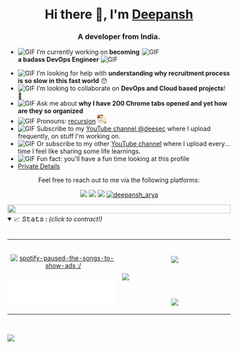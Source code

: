 
<!-- <h1 align="center">Hi there 👋, I'm <a href="https://deepansharya1111.github.io/"  target="blank">Dee</a>!</h1> -->
 <h1 align="center">Hi there 👋, I'm <a href="https://deepansh.app">Deepansh</a>
<h3 align="center">A developer from India.</h3>
<!-- <p align="center">ddc942e48fb2f085c3d1bfae4b487a09</p> -->

<img align="right" alt="GIF" src="https://github.com/deepansharya1111/deepansharya1111/blob/main/assets/mac.gif" width="200"> 

- <img alt="GIF" src="https://github.com/deepansharya1111/deepansharya1111/blob/main/assets/wave.gif?raw=true" width="20">  I’m currently working on **becoming a badass DevOps
Engineer** <img alt="GIF" src="https://github.com/deepansharya1111/temp/blob/6fa60d8b2d55205adbfe00fc65883f1f104df6f4/Respple.gif?raw=true" width="12"> 
<!-- - <img alt="GIF" src="https://github.com/deepansharya1111/deepansharya1111/blob/main/assets/ezgif.com-gif-maker%20(5).gif" width="20"> I’m currently learning how to annoy people with number of ![](https://komarev.com/ghpvc/?username=deepansharya1111&label=Hits&color=blue&style=flat-square) -->
- <img alt="GIF" src="https://github.com/deepansharya1111/deepansharya1111/blob/main/assets/hmm.gif?raw=1" width="20"> I’m looking for help with **understanding why recruitment
process is so slow in this fast world** 😯 <!--  - (and work related to Flutter app Development :blue_heart:) -->
- <img alt="GIF" src="https://github.com/deepansharya1111/deepansharya1111/blob/main/assets/headbang.gif?raw=1" width="22"> I’m looking to collaborate on **DevOps and Cloud based projects**! :rocket:
- <img alt="GIF" src="https://github.com/deepansharya1111/deepansharya1111/blob/main/assets/gandalf_parrot.gif?raw=1" width="20"> Ask me about **why I have 200 Chrome tabs opened and yet how are they so organized** 
- <img alt="GIF" src="https://github.com/deepansharya1111/deepansharya1111/blob/main/assets/powerup.gif?raw=1" width="20"> Pronouns: [recursion](https://github.com/deepansharya1111/) <img alt="GIF" src="https://raw.githubusercontent.com/hanabiADHD/nbxyRepo/main/RepoImages/RollyCat-icon.gif?raw=1" width="20">
- <img alt="GIF" src="https://github.com/deepansharya1111/deepansharya1111/blob/main/assets/metal2.gif?raw=1" width="20"> Subscribe to my [YouTube channel @deesec](https://www.youtube.com/@deesec) where I upload frequently, on stuff I'm working on. 
- <img alt="GIF" src="https://media.giphy.com/media/gjNpNqwG5H8oRYfZFe/giphy.gif" width="22"> Or subscribe to my other [YouTube channel](https://www.youtube.com/@deepansharya1111) where I upload every... time I feel like sharing some life learnings.
- <img alt="GIF" src="https://github.com/deepansharya1111/deepansharya1111/blob/main/assets/coin.gif?raw=1" width="20"> Fun fact: you'll have a fun time looking at this profile
- <a href="https://www.youtube.com/watch?v=dQw4w9WgXcQ">Private Details</a>

<!-- COMMENTS START
<!--<details> 
<!-- <summary> <b>Jokes apart, I love Flutter :blue_heart: </b> <i>(click to expand!)</i> </summary>
<!-- <br>
<!--                <!-- Here are a few things you may be interested in stalking -->
<!-- <ul>
<!--  <img align="right" alt="GIF" src="https://github.com/deepansharya1111/deepansharya1111/blob/main/assets/Matrix_Digital_rain_medium.gif" width="200">
<!--                <!--  <li> Starting mid-July 2022, I will write articles about Flutter on Medium accompanied with demonstrations through videos. -->
<!--  <li> Languages I work on: 
  <ul> 
   <li> Dart for Flutter, 
   <li> C++ for competitive programming, 
   <li> Python for cryptography
  <ul>
  <li> Flutter app development and Competitive Programming is what I do.
  <li> Fun fact: I'm into UI/UX, Singing, video editing, calisthenics, and drawing/sketching as my hobbies :)
  <li> If you love cryptography, then try finding me on <a href="https://cryptohack.org/">cryptohack</a> :heart: </li>
                <!--
                <li> I have been learning recently on <a href="https://tryhackme.com">TryHackMe</a> and its fun! </li>
                <li> Lets compete together on <a href="https://picoctf.org/">picoCTF</a> together: looking for a partner? </li>
                <li> I'm getting a hang of <a href="https://www.hackthebox.eu/">HackTheBox</a> </li>
                <li> Invite me to your team if you play <a href="https://capturetheflag.withgoogle.com/"> Google's CTF </a>
                 -->
<!--  <li> Take a look at this <a href="https://www.youtube.com/watch?v=RDbvC5I9wtw"/>Music</a> playlist
<!-- </ul>
<!--</details>
<!--
<!--<details>
<!-- <summary> <img alt="GIF" src="https://github.com/deepansharya1111/deepansharya1111/blob/main/assets/star%20rainbow.gif" width="20"> <b><i>Personal Details</i></b> <i>(click to expand!)</i>
<!-- </summary>
<!-- <ul>
<!--  <li> Passionate for learning & exploring Flutter.
<!--  <img align="right" alt="GIF" src="https://github.com/deepansharya1111/deepansharya1111/blob/main/assets/hackerman.gif" width="200">
<!--  <ul>
<!--   <li> Aim is to help the student community.
<!--   <li> Checkout this <a href="https://deepansharya1111.github.io/blog/2021/07/04/welcome.html">Blog</a> I wrote on my cryptography + CTF learnings. 
<!--               <!--I'm working on a blog in free time to help script kiddies become advance <br>
<!--               in Machine Learning, cryptography and pen testing(hacking). <img alt="2" src="https://progress-bar.dev/2/?title=completed&color=babaca"> -->
<!--   <li> If you are into calisthenics or parkour, I love you :heart: . Not tailor-made love. 
   <li> I adore 8-bit retro animations, Teach me if you know how to create them?
  </ul>
  <li> Don't <a href="mailto:farziemailid6969@gmail.com">Report Here</a> if anything breaks 
  <li> Report <a href="mailto:deepansharya1111@gmail.com?subject=From your Github Profile">Here</a> instead
  <br>
  <br>
  <br>
  <p align="center">
 <img alt="GIF" src="https://github.com/deepansharya1111/deepansharya1111/blob/main/assets/michaeljackson.gif?raw=1" width="60">
 <img alt="GIF" src="https://github.com/deepansharya1111/deepansharya1111/blob/main/assets/moonwalk.gif?raw=1" width="250">
 <img alt="GIF" src="https://github.com/deepansharya1111/deepansharya1111/blob/main/assets/michaeljackson.gif?raw=1" width="60">
</p>
 </ul> 
</details>

COMMENTS END
-->

<p align="center">Feel free to reach out to me via the following platforms:</p>

<p align="center">
  <a href="https://www.linkedin.com/in/deepansharya1111/"><img src="https://img.shields.io/badge/LinkedIn-0077B5?style=for-the-badge&logo=linkedin&logoColor=white"></a> 
  <!--
  <a href="https://dev.to/deepansharya1111"><img src="https://img.shields.io/badge/dev.to-0A0A0A?style=for-the-badge&logo=dev.to&logoColor=white"></a> 
  <a href="https://people.sap.com/deepansharya1111"><img src="https://img.shields.io/badge/SAP-0FAAFF?style=for-the-badge&logo=sap&logoColor=white"></a>
  -->
  <a href="https://discord.com/users/deepansharya1111#8006"><img src="https://img.shields.io/badge/Discord-white.svg?&style=for-the-badge&logo=Discord&logocolor=white"></a>
  <a href="mailto:deepansharya1111@gmail.com?subject=From your Github Profile"><img src="https://img.shields.io/badge/Gmail-EA4335?style=for-the-badge&logo=gmail&logoColor=white"></a>
  <a href="https://twitter.com/deepansh_arya"><img src="https://img.shields.io/twitter/follow/deepansh_arya?label=Connect%20%40deepansh_arya&logo=twitter&style=for-the-badge&logoColor=white&labelColor=rgb(15,170,255)&color=white" alt="deepansh_arya"></a> 
</p>

<!--📏LINE-->
<img src="https://i.imgur.com/dBaSKWF.gif" height="20" width="100%">

<details open="">
 <summary>
  <g-emoji class="g-emoji" alias="chart_with_upwards_trend" fallback-src="https://github.githubassets.com/images/icons/emoji/unicode/1f4c8.png">📈</g-emoji>
  <strong>𝚂𝚝𝚊𝚝𝚜 : </strong> <i>(click to contract!)</i> 
 </summary>
 <br> 
 <table width="100%"> 
  <tr>
   <td width="50%" rowspan="3"> &nbsp; <p align="center"><a href="https://spotify-github-profile.vercel.app/api/view?uid=oqkfmby92i8hjosir0y5c851t&redirect=true"><img src="https://spotify-github-profile.vercel.app/api/view?uid=oqkfmby92i8hjosir0y5c851t&cover_image=true&theme=default" alt="spotify-paused-the-songs-to-show-ads :/"/></a></p>
   <p align="center"><a href="https://open.spotify.com/user/oqkfmby92i8hjosir0y5c851t?si=n-3kpAk2Tn6EUUFXYbZmuA">
        <img src="https://github.com/deepansharya1111/deepansharya1111/blob/main/assets/spotify-playlist.svg" width="400vw" height="auto" alt="Playing From">
    </a></p>
   </td>
   <td width="50%"><p align="center"><br /><a href="https://github.com/deepansharya1111"><img align="center" width="90%" src="https://github-readme-stats.vercel.app/api/top-langs/?username=deepansharya1111&text_color=FFFFFF&bg_color=000000&title_color=94b4a4&langs_count=15&layout=compact&hide_border=true" /></a></p></td>
  <tr>
   <td width="50%"><img align="center" src="https://github-readme-streak-stats.herokuapp.com?user=deepansharya1111&theme=vision-friendly-dark&hide_border=true"/></td>
  </tr>
  <tr>
   <td width="50%"><br><p align="center"><a href="https://github.com/deepansharya1111"><img align="center" src="https://github-readme-stats.vercel.app/api?username=deepansharya1111&show_icons=true&hide_border=true&title_color=94b4a4&amp&icon_color=FFFFFF&amp&text_color=FFFFFF&amp&bg_color=000000&count_private=true&include_all_commits=true"/></a></td>
  </tr>
  </table>
</details>

<br>

<!-- ![𝚐𝚒𝚝𝚑𝚞𝚋 𝚐𝚛𝚊𝚙𝚑](https://activity-graph.herokuapp.com/graph?username=deepansharya1111&theme=react-dark&hide_border=true&area=true) -->

![](https://hit.yhype.me/github/profile?user_id=30445158)


[Personal Details]: (https://www.youtube.com/watch?v=dQw4w9WgXcQ)
[twitter]: https://twitter.com/deepansh_arya
[youtube]: https://www.youtube.com/deepansharya1111
[gmail]: mailto:deepansharya1111@gmail.com
[linkedin]: https://www.linkedin.com/in/deepansharya1111/
[Medium]: https://medium.com/@deepansharya1111
[Discord]: https://discord.com/users/deepansharya1111#8006
